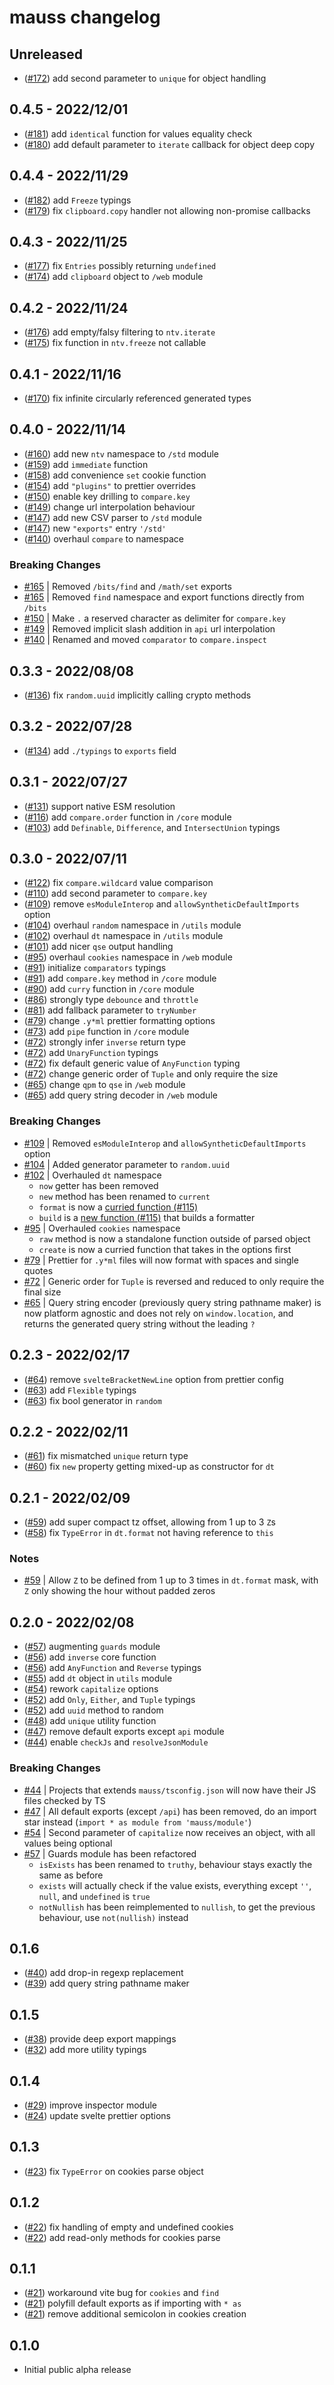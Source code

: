 # mauss changelog

## Unreleased

- ([#172](https://github.com/alchemauss/mauss/pull/172)) add second parameter to `unique` for object handling

## 0.4.5 - 2022/12/01

- ([#181](https://github.com/alchemauss/mauss/pull/181)) add `identical` function for values equality check
- ([#180](https://github.com/alchemauss/mauss/pull/180)) add default parameter to `iterate` callback for object deep copy

## 0.4.4 - 2022/11/29

- ([#182](https://github.com/alchemauss/mauss/pull/182)) add `Freeze` typings
- ([#179](https://github.com/alchemauss/mauss/pull/179)) fix `clipboard.copy` handler not allowing non-promise callbacks

## 0.4.3 - 2022/11/25

- ([#177](https://github.com/alchemauss/mauss/pull/177)) fix `Entries` possibly returning `undefined`
- ([#174](https://github.com/alchemauss/mauss/pull/174)) add `clipboard` object to `/web` module

## 0.4.2 - 2022/11/24

- ([#176](https://github.com/alchemauss/mauss/pull/176)) add empty/falsy filtering to `ntv.iterate`
- ([#175](https://github.com/alchemauss/mauss/pull/175)) fix function in `ntv.freeze` not callable

## 0.4.1 - 2022/11/16

- ([#170](https://github.com/alchemauss/mauss/pull/170)) fix infinite circularly referenced generated types

## 0.4.0 - 2022/11/14

- ([#160](https://github.com/alchemauss/mauss/pull/160)) add new `ntv` namespace to `/std` module
- ([#159](https://github.com/alchemauss/mauss/pull/159)) add `immediate` function
- ([#158](https://github.com/alchemauss/mauss/pull/158)) add convenience `set` cookie function
- ([#154](https://github.com/alchemauss/mauss/pull/154)) add `"plugins"` to prettier overrides
- ([#150](https://github.com/alchemauss/mauss/pull/150)) enable key drilling to `compare.key`
- ([#149](https://github.com/alchemauss/mauss/pull/149)) change url interpolation behaviour
- ([#147](https://github.com/alchemauss/mauss/pull/147)) add new CSV parser to `/std` module
- ([#147](https://github.com/alchemauss/mauss/pull/147)) new `"exports"` entry `'/std'`
- ([#140](https://github.com/alchemauss/mauss/pull/140)) overhaul `compare` to namespace

### Breaking Changes

- [#165](https://github.com/alchemauss/mauss/pull/165) | Removed `/bits/find` and `/math/set` exports
- [#165](https://github.com/alchemauss/mauss/pull/165) | Removed `find` namespace and export functions directly from `/bits`
- [#150](https://github.com/alchemauss/mauss/pull/150) | Make `.` a reserved character as delimiter for `compare.key`
- [#149](https://github.com/alchemauss/mauss/pull/149) | Removed implicit slash addition in `api` url interpolation
- [#140](https://github.com/alchemauss/mauss/pull/140) | Renamed and moved `comparator` to `compare.inspect`

## 0.3.3 - 2022/08/08

- ([#136](https://github.com/alchemauss/mauss/pull/136)) fix `random.uuid` implicitly calling crypto methods

## 0.3.2 - 2022/07/28

- ([#134](https://github.com/alchemauss/mauss/pull/134)) add `./typings` to `exports` field

## 0.3.1 - 2022/07/27

- ([#131](https://github.com/alchemauss/mauss/pull/131)) support native ESM resolution
- ([#116](https://github.com/alchemauss/mauss/pull/116)) add `compare.order` function in `/core` module
- ([#103](https://github.com/alchemauss/mauss/pull/103)) add `Definable`, `Difference`, and `IntersectUnion` typings

## 0.3.0 - 2022/07/11

- ([#122](https://github.com/alchemauss/mauss/pull/122)) fix `compare.wildcard` value comparison
- ([#110](https://github.com/alchemauss/mauss/pull/110)) add second parameter to `compare.key`
- ([#109](https://github.com/alchemauss/mauss/pull/109)) remove `esModuleInterop` and `allowSyntheticDefaultImports` option
- ([#104](https://github.com/alchemauss/mauss/pull/104)) overhaul `random` namespace in `/utils` module
- ([#102](https://github.com/alchemauss/mauss/pull/102)) overhaul `dt` namespace in `/utils` module
- ([#101](https://github.com/alchemauss/mauss/pull/101)) add nicer `qse` output handling
- ([#95](https://github.com/alchemauss/mauss/pull/95)) overhaul `cookies` namespace in `/web` module
- ([#91](https://github.com/alchemauss/mauss/pull/91)) initialize `comparators` typings
- ([#91](https://github.com/alchemauss/mauss/pull/91)) add `compare.key` method in `/core` module
- ([#90](https://github.com/alchemauss/mauss/pull/90)) add `curry` function in `/core` module
- ([#86](https://github.com/alchemauss/mauss/pull/86)) strongly type `debounce` and `throttle`
- ([#81](https://github.com/alchemauss/mauss/pull/81)) add fallback parameter to `tryNumber`
- ([#79](https://github.com/alchemauss/mauss/pull/79)) change `.y*ml` prettier formatting options
- ([#73](https://github.com/alchemauss/mauss/pull/73)) add `pipe` function in `/core` module
- ([#72](https://github.com/alchemauss/mauss/pull/72)) strongly infer `inverse` return type
- ([#72](https://github.com/alchemauss/mauss/pull/72)) add `UnaryFunction` typings
- ([#72](https://github.com/alchemauss/mauss/pull/72)) fix default generic value of `AnyFunction` typing
- ([#72](https://github.com/alchemauss/mauss/pull/72)) change generic order of `Tuple` and only require the size
- ([#65](https://github.com/alchemauss/mauss/pull/65)) change `qpm` to `qse` in `/web` module
- ([#65](https://github.com/alchemauss/mauss/pull/65)) add query string decoder in `/web` module

### Breaking Changes

- [#109](https://github.com/alchemauss/mauss/pull/109) | Removed `esModuleInterop` and `allowSyntheticDefaultImports` option
- [#104](https://github.com/alchemauss/mauss/pull/104) | Added generator parameter to `random.uuid`
- [#102](https://github.com/alchemauss/mauss/pull/102) | Overhauled `dt` namespace
  - `now` getter has been removed
  - `new` method has been renamed to `current`
  - `format` is now a [curried function (#115)](https://github.com/alchemauss/mauss/pull/115)
  - `build` is a [new function (#115)](https://github.com/alchemauss/mauss/pull/115) that builds a formatter
- [#95](https://github.com/alchemauss/mauss/pull/95) | Overhauled `cookies` namespace
  - `raw` method is now a standalone function outside of parsed object
  - `create` is now a curried function that takes in the options first
- [#79](https://github.com/alchemauss/mauss/pull/79) | Prettier for `.y*ml` files will now format with spaces and single quotes
- [#72](https://github.com/alchemauss/mauss/pull/72) | Generic order for `Tuple` is reversed and reduced to only require the final size
- [#65](https://github.com/alchemauss/mauss/pull/65) | Query string encoder (previously query string pathname maker) is now platform agnostic and does not rely on `window.location`, and returns the generated query string without the leading `?`

## 0.2.3 - 2022/02/17

- ([#64](https://github.com/alchemauss/mauss/pull/64)) remove `svelteBracketNewLine` option from prettier config
- ([#63](https://github.com/alchemauss/mauss/pull/63)) add `Flexible` typings
- ([#63](https://github.com/alchemauss/mauss/pull/63)) fix bool generator in `random`

## 0.2.2 - 2022/02/11

- ([#61](https://github.com/alchemauss/mauss/pull/61)) fix mismatched `unique` return type
- ([#60](https://github.com/alchemauss/mauss/pull/60)) fix `new` property getting mixed-up as constructor for `dt`

## 0.2.1 - 2022/02/09

- ([#59](https://github.com/alchemauss/mauss/pull/59)) add super compact tz offset, allowing from 1 up to 3 `Z`s
- ([#58](https://github.com/alchemauss/mauss/pull/58)) fix `TypeError` in `dt.format` not having reference to `this`

### Notes

- [#59](https://github.com/alchemauss/mauss/pull/59) | Allow `Z` to be defined from 1 up to 3 times in `dt.format` mask, with `Z` only showing the hour without padded zeros

## 0.2.0 - 2022/02/08

- ([#57](https://github.com/alchemauss/mauss/pull/57)) augmenting `guards` module
- ([#56](https://github.com/alchemauss/mauss/pull/56)) add `inverse` core function
- ([#56](https://github.com/alchemauss/mauss/pull/56)) add `AnyFunction` and `Reverse` typings
- ([#55](https://github.com/alchemauss/mauss/pull/55)) add `dt` object in `utils` module
- ([#54](https://github.com/alchemauss/mauss/pull/54)) rework `capitalize` options
- ([#52](https://github.com/alchemauss/mauss/pull/52)) add `Only`, `Either`, and `Tuple` typings
- ([#52](https://github.com/alchemauss/mauss/pull/52)) add `uuid` method to random
- ([#48](https://github.com/alchemauss/mauss/pull/48)) add `unique` utility function
- ([#47](https://github.com/alchemauss/mauss/pull/47)) remove default exports except `api` module
- ([#44](https://github.com/alchemauss/mauss/pull/44)) enable `checkJs` and `resolveJsonModule`

### Breaking Changes

- [#44](https://github.com/alchemauss/mauss/pull/44) | Projects that extends `mauss/tsconfig.json` will now have their JS files checked by TS
- [#47](https://github.com/alchemauss/mauss/pull/47) | All default exports (except `/api`) has been removed, do an import star instead (`import * as module from 'mauss/module'`)
- [#54](https://github.com/alchemauss/mauss/pull/54) | Second parameter of `capitalize` now receives an object, with all values being optional
- [#57](https://github.com/alchemauss/mauss/pull/57) | Guards module has been refactored
  - `isExists` has been renamed to `truthy`, behaviour stays exactly the same as before
  - `exists` will actually check if the value exists, everything except `''`, `null`, and `undefined` is `true`
  - `notNullish` has been reimplemented to `nullish`, to get the previous behaviour, use `not(nullish)` instead

## 0.1.6

- ([#40](https://github.com/alchemauss/mauss/pull/40)) add drop-in regexp replacement
- ([#39](https://github.com/alchemauss/mauss/pull/39)) add query string pathname maker

## 0.1.5

- ([#38](https://github.com/alchemauss/mauss/pull/38)) provide deep export mappings
- ([#32](https://github.com/alchemauss/mauss/pull/32)) add more utility typings

## 0.1.4

- ([#29](https://github.com/alchemauss/mauss/pull/29)) improve inspector module
- ([#24](https://github.com/alchemauss/mauss/pull/24)) update svelte prettier options

## 0.1.3

- ([#23](https://github.com/alchemauss/mauss/pull/23)) fix `TypeError` on cookies parse object

## 0.1.2

- ([#22](https://github.com/alchemauss/mauss/pull/22)) fix handling of empty and undefined cookies
- ([#22](https://github.com/alchemauss/mauss/pull/22)) add read-only methods for cookies parse

## 0.1.1

- ([#21](https://github.com/alchemauss/mauss/pull/21)) workaround vite bug for `cookies` and `find`
- ([#21](https://github.com/alchemauss/mauss/pull/21)) polyfill default exports as if importing with `* as`
- ([#21](https://github.com/alchemauss/mauss/pull/21)) remove additional semicolon in cookies creation

## 0.1.0

- Initial public alpha release
